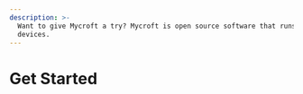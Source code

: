 ```yaml
---
description: >-
  Want to give Mycroft a try? Mycroft is open source software that runs where you want it to, whether it’s on your own hardware or one of our dedicated
  devices.
---
```


# Get Started
